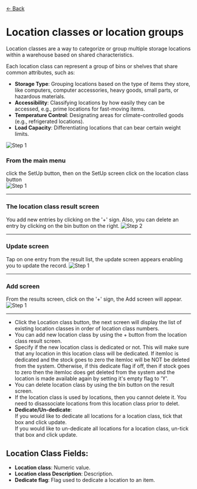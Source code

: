 [← Back](miniWMSConfiguration.md)

# Location classes or location groups

Location classes are a way to categorize or group multiple storage locations within a warehouse based on shared characteristics.

Each location class can represent a group of bins or shelves that share common attributes, such as:

- **Storage Type**: Grouping locations based on the type of items they store, like computers, computer accessories, heavy goods, small parts, or hazardous materials.
- **Accessibility**: Classifying locations by how easily they can be accessed, e.g., prime locations for fast-moving items.
- **Temperature Control**: Designating areas for climate-controlled goods (e.g., refrigerated locations).
- **Load Capacity**: Differentiating locations that can bear certain weight limits.

![Step 1](asset/locationClass.png)

### From the main menu 
click the SetUp button, then on the SetUp screen click on the location class button  
![Step 1](asset/SetUp.png)

---

### The location class result screen  
You add new entries by clicking on the '+' sign. Also, you can delete an entry by clicking on the bin button on the right.
![Step 2](asset/locclass1.png)

---

### Update screen  
Tap on one entry from the result list, the update screen appears enabling you to update the record.
![Step 1](asset/locclass2.png)

---

### Add screen  
From the results screen, click on the '+' sign, the Add screen will appear.
![Step 1](asset/locclass3.png)

---

- Click the Location class button, the next screen will display the list of existing location classes in order of location class numbers.
- You can add new location class by using the + button from the location class result screen.
- Specify if the new location class is dedicated or not. This will make sure that any location in this location class will be dedicated. If itemloc is dedicated and the stock goes to zero the itemloc will be NOT be deleted from the system. Otherwise, if this dedicate flag if off, then if stock goes to zero then the itemloc does get deleted from the system and the location is made available again by setting it's empty flag to 'Y'.
- You can delete location class by using the bin button on the result screen.
- If the location class is used by locations, then you cannot delete it. You need to disassociate locations from this location class prior to delet.
- **Dedicate/Un-dedicate**:  
    If you would like to dedicate all locations for a location class, tick that box and click update.  
    If you would like to un-dedicate all locations for a location class, un-tick that box and click update.  
  

## Location Class Fields:

- **Location class**: Numeric value.
- **Location class Description**: Description.
- **Dedicate flag**: Flag used to dedicate a location to an item.

